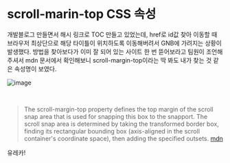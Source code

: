 # scroll-marin-top CSS 속성

개발블로그 만들면서 해시 링크로 TOC 만들고 있었는데, href로 id값 찾아 이동할 때 브라우저 최상단으로 해당 타이틀이 위치하도록 이동해버려서 GNB에 가려지는 상황이 발생했다. 방법을 찾아보다가 이미 잘 되어 있는 사이트 한 번 뜯어보라고 팀원이 조언해주셔서 mdn 문서에서 확인해보니 scroll-margin-top이라는 딱 봐도 내가 찾는 것 같은 속성명이 보였다.

![image](https://github.com/user-attachments/assets/595f9ffc-9d9a-42ad-919d-cb46221a87bb)

<br />

> The scroll-margin-top property defines the top margin of the scroll snap area that is used for snapping this box to the snapport. The scroll snap area is determined by taking the transformed border box, finding its rectangular bounding box (axis-aligned in the scroll container's coordinate space), then adding the specified outsets.
> [mdn](https://developer.mozilla.org/en-US/docs/Web/CSS/scroll-margin-top)

유레카!

